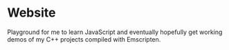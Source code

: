 # Website

Playground for me to learn JavaScript and eventually hopefully get working demos of my C++ projects compiled with Emscripten.
